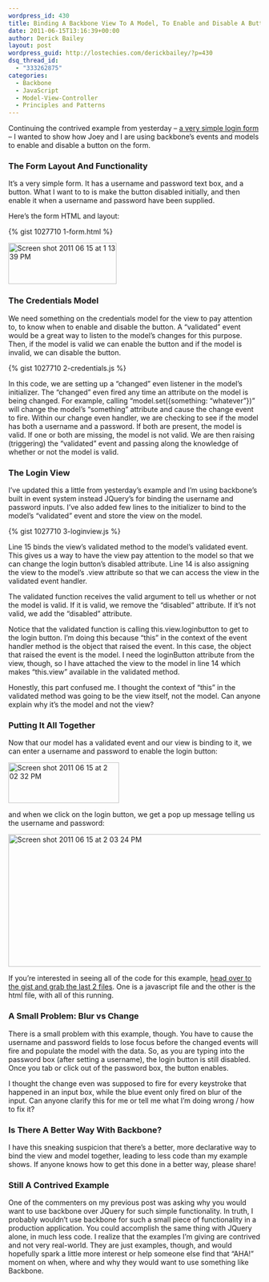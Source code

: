 ```yaml
---
wordpress_id: 430
title: Binding A Backbone View To A Model, To Enable and Disable A Button
date: 2011-06-15T13:16:39+00:00
author: Derick Bailey
layout: post
wordpress_guid: http://lostechies.com/derickbailey/?p=430
dsq_thread_id:
  - "333262875"
categories:
  - Backbone
  - JavaScript
  - Model-View-Controller
  - Principles and Patterns
---
```

Continuing the contrived example from yesterday &#8211; [a very simple login form](http://lostechies.com/derickbailey/2011/06/14/intro-to-backbone-js-how-a-winforms-developer-is-at-home-in-javascript/) &#8211; I wanted to show how Joey and I are using backbone&#8217;s events and models to enable and disable a button on the form.

 

### The Form Layout And Functionality

It&#8217;s a very simple form. It has a username and password text box, and a button. What I want to to is make the button disabled initially, and then enable it when a username and password have been supplied.

Here&#8217;s the form HTML and layout:

{% gist 1027710 1-form.html %}

 

<img title="Screen shot 2011-06-15 at 1.13.39 PM.png" src="http://lostechies.com/content/derickbailey/uploads/2011/06/Screen-shot-2011-06-15-at-1.13.39-PM.png" border="0" alt="Screen shot 2011 06 15 at 1 13 39 PM" width="216" height="82" />

 

### The Credentials Model

We need something on the credentials model for the view to pay attention to, to know when to enable and disable the button. A &#8220;validated&#8221; event would be a great way to listen to the model&#8217;s changes for this purpose. Then, if the model is valid we can enable the button and if the model is invalid, we can disable the button.

{% gist 1027710 2-credentials.js %}

 

In this code, we are setting up a &#8220;changed&#8221; even listener in the model&#8217;s initializer. The &#8220;changed&#8221; even fired any time an attribute on the model is being changed. For example, calling &#8220;model.set({something: &#8220;whatever&#8221;})&#8221; will change the model&#8217;s &#8220;something&#8221; attribute and cause the change event to fire. Within our change even handler, we are checking to see if the model has both a username and a password. If both are present, the model is valid. If one or both are missing, the model is not valid. We are then raising (triggering) the &#8220;validated&#8221; event and passing along the knowledge of whether or not the model is valid.

 

### The Login View

I&#8217;ve updated this a little from yesterday&#8217;s example and I&#8217;m using backbone&#8217;s built in event system instead JQuery&#8217;s for binding the username and password inputs. I&#8217;ve also added few lines to the initializer to bind to the model&#8217;s &#8220;validated&#8221; event and store the view on the model.

{% gist 1027710 3-loginview.js %}

 

Line 15 binds the view&#8217;s validated method to the model&#8217;s validated event. This gives us a way to have the view pay attention to the model so that we can change the login button&#8217;s disabled attribute. Line 14 is also assigning the view to the model&#8217;s .view attribute so that we can access the view in the validated event handler.

The validated function receives the valid argument to tell us whether or not the model is valid. If it is valid, we remove the &#8220;disabled&#8221; attribute. If it&#8217;s not valid, we add the &#8220;disabled&#8221; attribute.

Notice that the validated function is calling this.view.loginbutton to get to the login button. I&#8217;m doing this because &#8220;this&#8221; in the context of the event handler method is the object that raised the event. In this case, the object that raised the event is the model. I need the loginButton attribute from the view, though, so I have attached the view to the model in line 14 which makes &#8220;this.view&#8221; available in the validated method.

Honestly, this part confused me. I thought the context of &#8220;this&#8221; in the validated method was going to be the view itself, not the model. Can anyone explain why it&#8217;s the model and not the view?

 

### Putting It All Together

Now that our model has a validated event and our view is binding to it, we can enter a username and password to enable the login button:

<img title="Screen shot 2011-06-15 at 2.02.32 PM.png" src="http://lostechies.com/content/derickbailey/uploads/2011/06/Screen-shot-2011-06-15-at-2.02.32-PM.png" border="0" alt="Screen shot 2011 06 15 at 2 02 32 PM" width="221" height="81" />

and when we click on the login button, we get a pop up message telling us the username and password:

<img title="Screen shot 2011-06-15 at 2.03.24 PM.png" src="http://lostechies.com/content/derickbailey/uploads/2011/06/Screen-shot-2011-06-15-at-2.03.24-PM.png" border="0" alt="Screen shot 2011 06 15 at 2 03 24 PM" width="525" height="264" />

If you&#8217;re interested in seeing all of the code for this example, [head over to the gist and grab the last 2 files](https://gist.github.com/1027710). One is a javascript file and the other is the html file, with all of this running.

 

<h3 style="font-size: 1.17em;">
  A Small Problem: Blur vs Change
</h3>

There is a small problem with this example, though. You have to cause the username and password fields to lose focus before the changed events will fire and populate the model with the data. So, as you are typing into the password box (after setting a username), the login button is still disabled. Once you tab or click out of the password box, the button enables.

I thought the change even was supposed to fire for every keystroke that happened in an input box, while the blue event only fired on blur of the input. Can anyone clarify this for me or tell me what I&#8217;m doing wrong / how to fix it?

 

### Is There A Better Way With Backbone?

I have this sneaking suspicion that there&#8217;s a better, more declarative way to bind the view and model together, leading to less code than my example shows. If anyone knows how to get this done in a better way, please share!

 

<h3 style="font-size: 1.17em;">
  Still A Contrived Example
</h3>

One of the commenters on my previous post was asking why you would want to use backbone over JQuery for such simple functionality. In truth, I probably wouldn&#8217;t use backbone for such a small piece of functionality in a production application. You could accomplish the same thing with JQuery alone, in much less code. I realize that the examples I&#8217;m giving are contrived and not very real-world. They are just examples, though, and would hopefully spark a little more interest or help someone else find that &#8220;AHA!&#8221; moment on when, where and why they would want to use something like Backbone.
